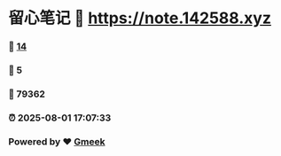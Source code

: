 # 留心笔记 :link: https://note.142588.xyz 
### :page_facing_up: [14](https://note.142588.xyz/tag.html) 
### :speech_balloon: 5 
### :hibiscus: 79362 
### :alarm_clock: 2025-08-01 17:07:33 
### Powered by :heart: [Gmeek](https://github.com/Meekdai/Gmeek)
